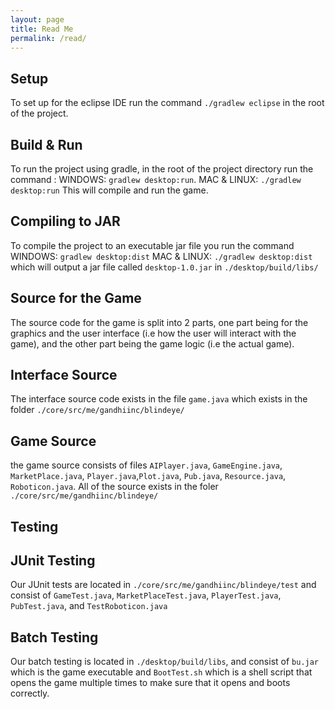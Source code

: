 ```yaml
---
layout: page
title: Read Me
permalink: /read/
---
```


## Setup
To set up for the eclipse IDE run the command `./gradlew eclipse` in the root of the project.

## Build & Run
To run the project using gradle, in the root of the project directory run the command :
WINDOWS: `gradlew desktop:run`.
MAC & LINUX: `./gradlew desktop:run`
This will compile and run the game.

## Compiling to JAR
To compile the project to an executable jar file you run the command
WINDOWS: `gradlew desktop:dist`
MAC & LINUX: `./gradlew desktop:dist`
which will output a jar file called `desktop-1.0.jar` in `./desktop/build/libs/`

## Source for the Game
The source code for the game is split into 2 parts, one part being for the graphics and the user interface (i.e how the user will interact with the game), and the other part being the game logic (i.e the actual game).

## Interface Source
The interface source code exists in the file `game.java` which exists in the folder `./core/src/me/gandhiinc/blindeye/`

## Game Source
the game source consists of files `AIPlayer.java`, `GameEngine.java`, `MarketPlace.java`, `Player.java`,`Plot.java`, `Pub.java`, `Resource.java`, `Roboticon.java`. All of the source exists in the foler `./core/src/me/gandhiinc/blindeye/`

## Testing

## JUnit Testing
Our JUnit tests are located in `./core/src/me/gandhiinc/blindeye/test` and consist of `GameTest.java`, `MarketPlaceTest.java`, `PlayerTest.java`, `PubTest.java`, and `TestRoboticon.java`

## Batch Testing
Our batch testing is located in `./desktop/build/libs`, and consist of `bu.jar` which is the game executable and `BootTest.sh` which is a shell script that opens the game multiple times to make sure that it opens and boots correctly.
